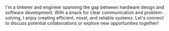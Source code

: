 I'm a tinkerer and engineer spanning the gap between hardware design and software development. With a knack for clear communication and problem-solving, I enjoy creating efficient, novel, and reliable systems. Let's connect to discuss potential collaborations or explore new opportunities together!
